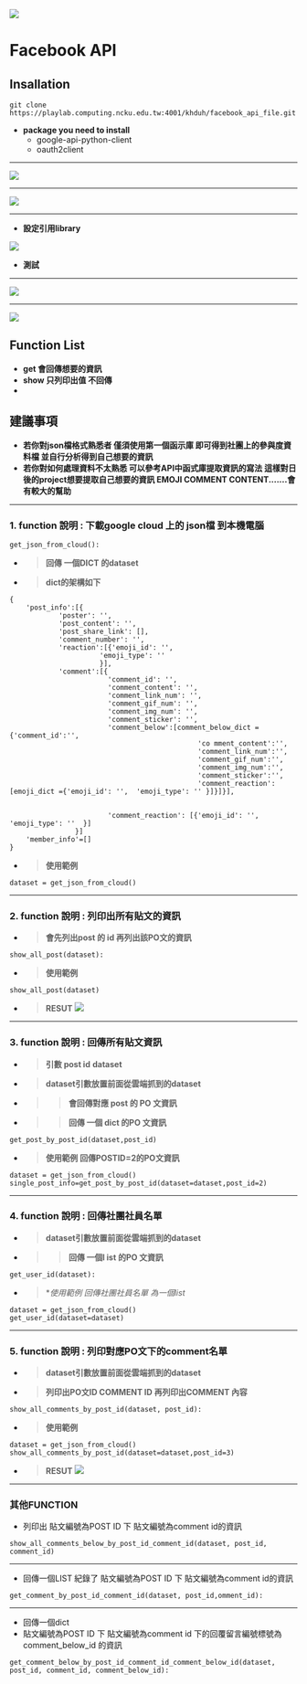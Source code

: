 ![](https://codimd.s3.shivering-isles.com/demo/uploads/upload_d4509ad99b8a6347c33ce990f67a7571.jpg)

# Facebook API

## Insallation
```shell=
git clone https://playlab.computing.ncku.edu.tw:4001/khduh/facebook_api_file.git
```
- **package you need to install**
    - google-api-python-client
    - oauth2client

***

![](https://codimd.s3.shivering-isles.com/demo/uploads/upload_147003c5e7b1df138f1de6c93df821eb.png)
***
![](https://codimd.s3.shivering-isles.com/demo/uploads/upload_5c367b466f7ab106e09427d45ea300ce.png)


***
- **設定引用library**

![](https://codimd.s3.shivering-isles.com/demo/uploads/upload_e0ae3a01768edf468a5ab44a89e60b35.png)


- **測試**

***

![](https://codimd.s3.shivering-isles.com/demo/uploads/upload_036fd11dbee4868765c1fc8514fbda0a.png)

***


![](https://codimd.s3.shivering-isles.com/demo/uploads/upload_2b327297eea4f1474d74cc4233ca6764.png)




## Function List
- **get  會回傳想要的資訊**
- **show 只列印出值 不回傳**
- 
## 建議事項
- **若你對json檔格式熟悉者 僅須使用第一個函示庫 即可得到社團上的參與度資料檔 並自行分析得到自己想要的資訊**
- **若你對如何處理資料不太熟悉 可以參考API中函式庫提取資訊的寫法 這樣對日後的project想要提取自己想要的資訊 EMOJI COMMENT CONTENT.......會有較大的幫助**
***
### 1. **function 說明 : 下載google cloud 上的 json檔 到本機電腦**
```python=
get_json_from_cloud():
```
- >**回傳 一個DICT 的dataset**
- >**dict的架構如下**
```python=
{
	'post_info':[{
			'poster': '',
			'post_content': '',
			'post_share_link': [],
			'comment_number': '',
			'reaction':[{'emoji_id': '',
					  'emoji_type': ''
					  }],
			'comment':[{
						'comment_id': '',
						'comment_content': '',
						'comment_link_num': '',
						'comment_gif_num': '',
						'comment_img_num': '',
						'comment_sticker': '',
						'comment_below':[comment_below_dict = {'comment_id':'',
											  'co mment_content':'',
											  'comment_link_num':'',
											  'comment_gif_num':'',
											  'comment_img_num':'',
											  'comment_sticker':'',
											  'comment_reaction':[emoji_dict ={'emoji_id': '',  'emoji_type': '' }]}]}],
			
					  
						'comment_reaction': [{'emoji_id': '', 'emoji_type': ''  }]
				}]
	'member_info'=[]
}
```
- >**使用範例**
```python=
dataset = get_json_from_cloud()
```

***


### 2. **function 說明 : 列印出所有貼文的資訊**
- > **會先列出post 的 id 再列出該PO文的資訊**
```python=
show_all_post(dataset):
```
- >**使用範例**
```python=
show_all_post(dataset)
```
- >**RESUT**
![](https://codimd.s3.shivering-isles.com/demo/uploads/upload_d74cb6fbfce1a57de1decf6d5bbe67bd.png)



***


### 3. **function 說明 : 回傳所有貼文資訊**
- > **引數 post id** **dataset**   
- > **dataset引數放置前面從雲端抓到的dataset**
- > > **會回傳對應 post 的 PO 文資訊**
- > > **回傳 一個 dict 的PO 文資訊**
```python=
get_post_by_post_id(dataset,post_id)
```
- >**使用範例  回傳POSTID=2的PO文資訊**
```python=
dataset = get_json_from_cloud()
single_post_info=get_post_by_post_id(dataset=dataset,post_id=2)
```



***


### 4. **function 說明 : 回傳社團社員名單**
- > **dataset引數放置前面從雲端抓到的dataset**
- > > **回傳 一個l ist 的PO 文資訊**
```python=
get_user_id(dataset):
```
- >**使用範例  回傳社團社員名單 為一個list*
```python=
dataset = get_json_from_cloud()
get_user_id(dataset=dataset)

```


***


### 5. **function 說明 : 列印對應PO文下的comment名單**
- > **dataset引數放置前面從雲端抓到的dataset**
- > **列印出PO文ID COMMENT ID 再列印出COMMENT 內容**
```python=
show_all_comments_by_post_id(dataset, post_id):
```
- >**使用範例**
```python=
dataset = get_json_from_cloud()
show_all_comments_by_post_id(dataset=dataset,post_id=3)
```
- >**RESUT**
![](https://codimd.s3.shivering-isles.com/demo/uploads/upload_6bd82f13afa943bb3b4c8655d13089fd.png)

***

### 其他FUNCTION


- 列印出 貼文編號為POST ID 下 貼文編號為comment id的資訊
```python=
show_all_comments_below_by_post_id_comment_id(dataset, post_id, comment_id)
```


***

- 回傳一個LIST 紀錄了  貼文編號為POST ID 下 貼文編號為comment id的資訊
```python=
get_comment_by_post_id_comment_id(dataset, post_id,omment_id):
```

***

- 回傳一個dict 
- 貼文編號為POST ID 下 貼文編號為comment id 下的回覆留言編號標號為 comment_below_id 的資訊
```python=
get_comment_below_by_post_id_comment_id_comment_below_id(dataset, post_id, comment_id, comment_below_id):
```














